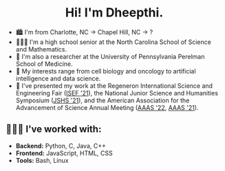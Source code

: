 <h1 align="center">Hi! I'm Dheepthi.</h1>

- 🏙️ I'm from Charlotte, NC → Chapel Hill, NC → ?
- 👩🏾‍🎓 I'm a high school senior at the North Carolina School of Science and Mathematics.
- 🔬 I'm also a researcher at the University of Pennsylvania Perelman School of Medicine.
- 🤯 My interests range from cell biology and oncology to artificial intelligence and data science.
- 🔮 I've presented my work at the Regeneron International Science and Engineering Fair ([ISEF '21](https://abstracts.societyforscience.org/Home/FullAbstract?ProjectId=20109)), the National Junior Science and Humanities Symposium ([JSHS '21](http://jshs.org/wp-content/uploads/2021/06/2021-NJSHS-Abstract-Catalog.pdf)), and the American Association for the Advancement of Science Annual Meeting ([AAAS '22](https://aaas.confex.com/aaas/2022/meetingapp.cgi/Paper/30408), [AAAS '21](https://aaas.confex.com/aaas/2021/meetingapp.cgi/Paper/29091)).

## 👩🏾‍💻 I've worked with:
- **Backend:** Python, C, Java, C++
- **Frontend:** JavaScript, HTML, CSS
- **Tools:** Bash, Linux